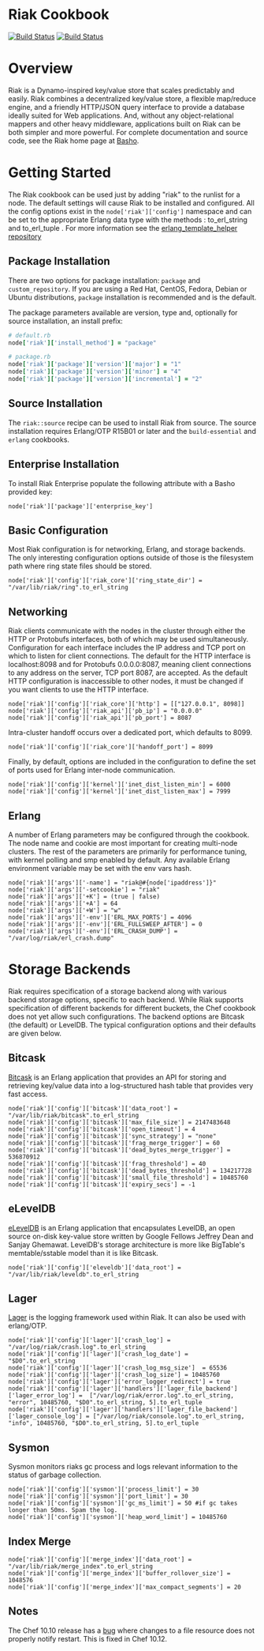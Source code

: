 Riak Cookbook
=============
[![Build Status](https://recipe-tester.com/repo/basho/riak-chef-cookbook/badge.png)](https://recipe-tester.com/repo/basho/riak-chef-cookbook/)
[![Build Status](https://travis-ci.org/basho/riak-chef-cookbook.png)](https://travis-ci.org/basho/riak-chef-cookbook)

Overview
========

Riak is a Dynamo-inspired key/value store that scales predictably and easily.  Riak combines a decentralized key/value store, a flexible map/reduce engine, and a friendly HTTP/JSON query interface to provide a database ideally suited for Web applications. And, without any object-relational mappers and other heavy middleware, applications built on Riak can be both simpler and more powerful.  For complete documentation and source code, see the Riak home page at [Basho][1].


Getting Started
===============

The Riak cookbook can be used just by adding "riak" to the runlist for a node.  The default settings will cause Riak to be installed and configured. All the config options exist in the `node['riak']['config']` namespace and can be set to the appropriate Erlang data type with the methods : to_erl_string and to_erl_tuple . For more information see the [erlang_template_helper repository][6] 


Package Installation
--------------------

There are two options for package installation: `package` and `custom_repository`.  If you are using a Red Hat, CentOS, Fedora, Debian or Ubuntu distributions, `package` installation is recommended and is the default.

The package parameters available are version, type and, optionally for source installation, an install prefix:

```ruby
# default.rb
node['riak']['install_method'] = "package"

# package.rb
node['riak']['package']['version']['major'] = "1"
node['riak']['package']['version']['minor'] = "4"
node['riak']['package']['version']['incremental'] = "2"
```

Source Installation
------------------

The `riak::source` recipe can be used to install Riak from source. The source installation requires Erlang/OTP R15B01 or later and the `build-essential` and `erlang` cookbooks.

Enterprise Installation
-------------------

To install Riak Enterprise populate the following attribute with a Basho provided key:  

	node['riak']['package']['enterprise_key']


Basic Configuration
-------------------

Most Riak configuration is for networking, Erlang, and storage backends.  The only interesting configuration options outside of those is the filesystem path where ring state files should be stored.

	node['riak']['config']['riak_core']['ring_state_dir'] = "/var/lib/riak/ring".to_erl_string


Networking
----------

Riak clients communicate with the nodes in the cluster through either the HTTP or Protobufs interfaces, both of which may be used simultaneously.  Configuration for each interface includes the IP address and TCP port on which to listen for client connections.  The default for the HTTP interface is localhost:8098 and for Protobufs 0.0.0.0:8087, meaning client connections to any address on the server, TCP port 8087, are accepted.  As the default HTTP configuration is inaccessible to other nodes, it must be changed if you want clients to use the HTTP interface.

	node['riak']['config']['riak_core']['http'] = [["127.0.0.1", 8098]]
	node['riak']['config']['riak_api']['pb_ip'] = "0.0.0.0"
	node['riak']['config']['riak_api']['pb_port'] = 8087

Intra-cluster handoff occurs over a dedicated port, which defaults to 8099.

	node['riak']['config']['riak_core']['handoff_port'] = 8099

Finally, by default, options are included in the configuration to define the set of ports used for Erlang inter-node communication.  

	node['riak']['config']['kernel']['inet_dist_listen_min'] = 6000
	node['riak']['config']['kernel']['inet_dist_listen_max'] = 7999

Erlang
------

A number of Erlang parameters may be configured through the cookbook.  The node name and cookie are most important for creating multi-node clusters.  The rest of the parameters are primarily for performance tuning, with kernel polling and smp enabled by default.  Any available Erlang environment variable may be set with the env vars hash. 

	node['riak']['args']['-name'] = "riak@#{node['ipaddress']}"
	node['riak']['args']['-setcookie'] = "riak"
	node['riak']['args']['+K'] = (true | false)
	node['riak']['args']['+A'] = 64
	node['riak']['args']['+W'] = "w"
	node['riak']['args']['-env']['ERL_MAX_PORTS'] = 4096
	node['riak']['args']['-env']['ERL_FULLSWEEP_AFTER'] = 0
	node['riak']['args']['-env']['ERL_CRASH_DUMP'] = "/var/log/riak/erl_crash.dump"

Storage Backends
================

Riak requires specification of a storage backend along with various backend storage options, specific to each backend.  While Riak supports specification of different backends for different buckets, the Chef cookbook does not yet allow such configurations. The backend options are Bitcask (the default) or LevelDB.  The typical configuration options and their defaults are given below.


Bitcask
-------
[Bitcask][2] is an Erlang application that provides an API for storing and retrieving key/value data into a log-structured hash table that provides very fast access.

	node['riak']['config']['bitcask']['data_root'] = "/var/lib/riak/bitcask".to_erl_string
	node['riak']['config']['bitcask']['max_file_size'] = 2147483648
	node['riak']['config']['bitcask']['open_timeout'] = 4
	node['riak']['config']['bitcask']['sync_strategy'] = "none"
	node['riak']['config']['bitcask']['frag_merge_trigger'] = 60
	node['riak']['config']['bitcask']['dead_bytes_merge_trigger'] = 536870912
	node['riak']['config']['bitcask']['frag_threshold'] = 40
	node['riak']['config']['bitcask']['dead_bytes_threshold'] = 134217728
	node['riak']['config']['bitcask']['small_file_threshold'] = 10485760
	node['riak']['config']['bitcask']['expiry_secs'] = -1


eLevelDB
--------

[eLevelDB][3] is an Erlang application that encapsulates LevelDB, an open source on-disk key-value store written by Google Fellows Jeffrey Dean and Sanjay Ghemawat. LevelDB's storage architecture is more like BigTable's memtable/sstable model than it is like Bitcask.

	node['riak']['config']['eleveldb']['data_root'] = "/var/lib/riak/leveldb".to_erl_string

Lager 
-----

[Lager][4] is the logging framework used within Riak. It can also be used with erlang/OTP. 


	node['riak']['config']['lager']['crash_log'] = "/var/log/riak/crash.log".to_erl_string
	node['riak']['config']['lager']['crash_log_date'] = "$D0".to_erl_string
	node['riak']['config']['lager']['crash_log_msg_size']  = 65536
	node['riak']['config']['lager']['crash_log_size'] = 10485760
	node['riak']['config']['lager']['error_logger_redirect'] = true
	node['riak']['config']['lager']['handlers']['lager_file_backend']['lager_error_log'] =  ["/var/log/riak/error.log".to_erl_string, "error", 10485760, "$D0".to_erl_string, 5].to_erl_tuple
	node['riak']['config']['lager']['handlers']['lager_file_backend']['lager_console_log'] = ["/var/log/riak/console.log".to_erl_string, "info", 10485760, "$D0".to_erl_string, 5].to_erl_tuple

Sysmon 
------

Sysmon monitors riaks gc process and logs relevant information to the status of garbage collection.

	node['riak']['config']['sysmon']['process_limit'] = 30
	node['riak']['config']['sysmon']['port_limit'] = 30
	node['riak']['config']['sysmon']['gc_ms_limit'] = 50 #if gc takes longer than 50ms. Spam the log. 
	node['riak']['config']['sysmon']['heap_word_limit'] = 10485760
	
Index Merge
-----------
	node['riak']['config']['merge_index']['data_root'] = "/var/lib/riak/merge_index".to_erl_string
	node['riak']['config']['merge_index']['buffer_rollover_size'] = 1048576
	node['riak']['config']['merge_index']['max_compact_segments'] = 20
Notes
-----
The Chef 10.10 release has a [bug][5] where changes to a file resource does not properly notify restart. This is fixed in Chef 10.12.



[1]: http://basho.com/
[2]: http://wiki.basho.com/Bitcask 
[3]: http://wiki.basho.com/LevelDB.html
[4]: https://github.com/basho/lager
[5]: http://tickets.opscode.com/browse/CHEF-3125
[6]: https://github.com/basho/erlang_template_helper
